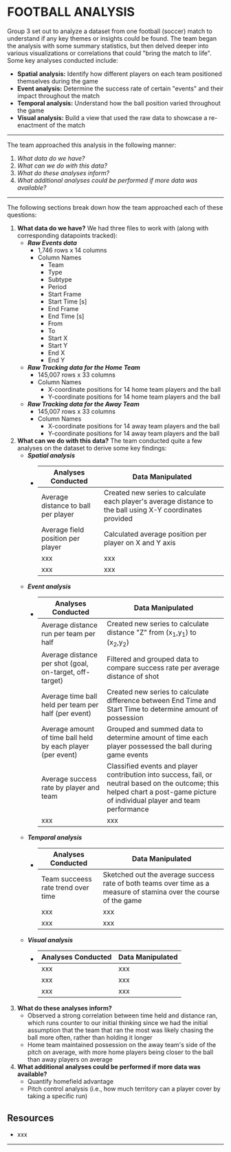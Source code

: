 # FOOTBALL ANALYSIS

Group 3 set out to analyze a dataset from one football (soccer) match to understand if any key themes or insights could be found. The team began the analysis with some summary statistics, but then delved deeper into various visualizations or correlations that could "bring the match to life". Some key analyses conducted include:
- **Spatial analysis:** Identify how different players on each team positioned themselves during the game
- **Event analysis:** Determine the success rate of certain "events" and their impact throughout the match
- **Temporal analysis:** Understand how the ball position varied throughout the game
- **Visual analysis:** Build a view that used the raw data to showcase a re-enactment of the match
--------------------------------------------------------------------------------------
The team approached this analysis in the following manner:

1) *What data do we have?*
2) *What can we do with this data?*
3) *What do these analyses inform?*
4) *What additional analyses could be performed if more data was available?*
--------------------------------------------------------------------------------------
The following sections break down how the team approached each of these questions:
1. **What data do we have?**
We had three files to work with (along with corresponding datapoints tracked):
    - ***Raw Events data***
        - 1,746 rows x 14 columns
        - Column Names
            - Team
            - Type
            - Subtype
            - Period
            - Start Frame
            - Start Time [s]
            - End Frame
            - End Time [s]
            - From
            - To
            - Start X
            - Start Y
            - End X
            - End Y      
    - ***Raw Tracking data for the Home Team***
        - 145,007 rows x 33 columns
        - Column Names
            - X-coordinate positions for 14 home team players and the ball
            - Y-coordinate positions for 14 home team players and the ball
    - ***Raw Tracking data for the Away Team***
        - 145,007 rows x 33 columns
        - Column Names
            - X-coordinate positions for 14 away team players and the ball
            - Y-coordinate positions for 14 away team players and the ball
2. **What can we do with this data?**
The team conducted quite a few analyses on the dataset to derive some key findings:
    - ***Spatial analysis***
        -   | **Analyses Conducted** | **Data Manipulated** |
            | ---------------------- | -------------------- |
            | Average distance to ball per player | Created new series to calculate each player's average distance to the ball using X-Y coordinates provided |
            | Average field position per player | Calculated average position per player on X and Y axis |
            | xxx | xxx |
            | xxx | xxx |
    - ***Event analysis***
        -   | **Analyses Conducted** | **Data Manipulated** |
            | ---------------------- | -------------------- |
            | Average distance run per team per half | Created new series to calculate distance "Z" from (x<sub>1</sub>,y<sub>1</sub>) to (x<sub>2</sub>,y<sub>2</sub>) |
            | Average distance per shot (goal, on-target, off-target) | Filtered and grouped data to compare success rate per average distance of shot |
            | Average time ball held per team per half (per event) | Created new series to calculate difference between End Time and Start Time to determine amount of possession |
            | Average amount of time ball held by each player (per event) | Grouped and summed data to determine amount of time each player possessed the ball during game events |
            | Average success rate by player and team | Classified events and player contribution into success, fail, or neutral based on the outcome; this helped chart a post-game picture of individual player and team performance |
            | xxx | xxx |
    - ***Temporal analysis***
        -   | **Analyses Conducted** | **Data Manipulated** |
            | ---------------------- | -------------------- |
            | Team succeess rate trend over time | Sketched out the average success rate of both teams over time as a measure of stamina over the course of the game |
            | xxx | xxx |
            | xxx | xxx |
    - ***Visual analysis***
        -   | **Analyses Conducted** | **Data Manipulated** |
            | ---------------------- | -------------------- |
            | xxx | xxx |
            | xxx | xxx |
            | xxx | xxx |
3. **What do these analyses inform?**
    - Observed a strong correlation between time held and distance ran, which runs counter to our initial thinking since we had the initial assumption that the team that ran the most was likely chasing the ball more often, rather than holding it longer
    - Home team maintained possession on the away team's side of the pitch on average, with more home players being closer to the ball than away players on average
4. **What additional analyses could be performed if more data was available?**
    - Quantify homefield advantage
    - Pitch control analysis (i.e., how much territory can a player cover by taking a specific run)



## Resources
- xxx

--------------------------------------------------------------------------------------

<!-- The Metrica Sports sample data you mentioned provides a rich resource for soccer analytics, offering detailed tracking and event data from soccer matches. The data's structure, with coordinates ranging from 0 to 1 on each axis and standardized field dimensions (105x68 meters), facilitates various analyses. The synchronization of tracking and event data allows for in-depth analysis of player movements, team formations, and specific game events such as passes, shots, and fouls.

Given the details provided:

1. **Spatial Analysis**: The data enables spatial analysis of player positions and movements. For instance, understanding how players use the field space during different phases of the game can provide insights into team strategies.

2. **Event Analysis**: With the detailed event types and subtypes, one can analyze the frequency, success rates, and patterns of various events like passes, shots, and defensive actions. This can help in assessing team and player performance.

3. **Temporal Analysis**: By considering the time information for each event, it's possible to study the dynamics of the game, like changes in team strategies or intensity throughout the match.

4. **Player Performance Metrics**: The data can be used to create performance metrics for players, such as distance covered, pass accuracy, shot effectiveness, and defensive contributions.

5. **Team Analysis**: Team-level strategies and formations can be analyzed by aggregating individual player data. This could involve studying offensive and defensive shapes or transitions between them.

6. **Predictive Analytics**: Using machine learning algorithms, one can predict future outcomes like goal probabilities based on current game situations, player positions, and historical data patterns.

7. **Visualization**: The data can be visualized to create heat maps, trajectory plots, and other visual tools to represent player movements, event locations, and game patterns.

For further analysis, it would be important to consider the specific research questions or objectives you have in mind, as this will guide the type of analysis to be conducted. Additionally, access to the software tools or programming skills (e.g., in Python or R) is necessary to process and analyze the data effectively.

### Resources

- (How To Moneyball Soccer)[https://towardsdatascience.com/how-to-moneyball-soccer-46b589429748] -->
